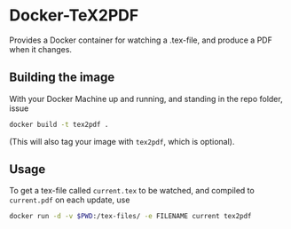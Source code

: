 # Docker-TeX2PDF

Provides a Docker container for watching a .tex-file, and produce a PDF when it changes.

## Building the image

With your Docker Machine up and running, and standing in the repo folder, issue
```sh
docker build -t tex2pdf .
```
(This will also tag your image with `tex2pdf`, which is optional).

## Usage

To get a tex-file called `current.tex` to be watched, and compiled to `current.pdf` on each update, use 

```sh
docker run -d -v $PWD:/tex-files/ -e FILENAME current tex2pdf
```
